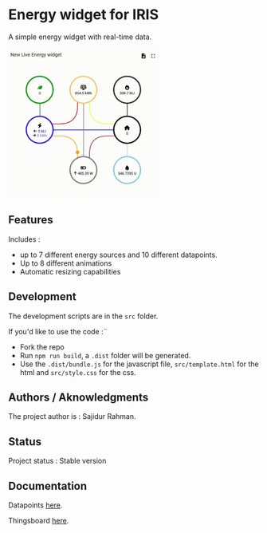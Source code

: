 # Energy widget for IRIS

A simple energy widget with real-time data.

<img src="./assets/live_energy_widget.gif" width="300px" />

## Features

Includes :
  - up to 7 different energy sources and 10 different datapoints.
  - Up to 8 different animations
  - Automatic resizing capabilities

## Development

The development scripts are in the ```src``` folder.

If you'd like to use the code :¨
  - Fork the repo
  - Run ```npm run build```, a ```.dist``` folder will be generated.
  - Use the ```.dist/bundle.js``` for the javascript file, ```src/template.html``` for the html and ```src/style.css``` for the css.

## Authors / Aknowledgments

The project author is : Sajidur Rahman.

## Status

Project status : Stable version

## Documentation

Datapoints [here](./docs/datapoints.md).

Thingsboard [here](./docs/thingsboard.md).
